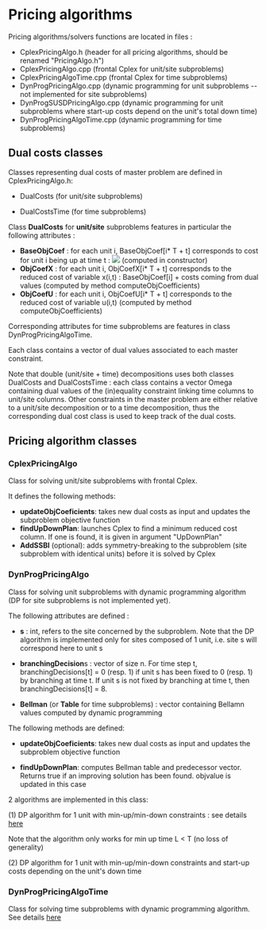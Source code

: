 # Pricing algorithms

Pricing algorithms/solvers functions are located in files :
* CplexPricingAlgo.h (header for all pricing algorithms, should be renamed "PricingAlgo.h")
* CplexPricingAlgo.cpp (frontal Cplex for unit/site subproblems)
* CplexPricingAlgoTime.cpp (frontal Cplex for time subproblems)
* DynProgPricingAlgo.cpp (dynamic programming for unit subproblems -- not implemented for site subproblems)
* DynProgSUSDPricingAlgo.cpp (dynamic programming for unit subproblems where start-up costs depend on the unit's total down time)
* DynProgPricingAlgoTime.cpp (dynamic programming for time subproblems)


## Dual costs classes

Classes representing dual costs of master problem are defined in CplexPricingAlgo.h:

* DualCosts (for unit/site subproblems)

* DualCostsTime (for time subproblems)


Class **DualCosts** for **unit/site** subproblems features in particular the following attributes :

  * **BaseObjCoef** : for each unit i, BaseObjCoef[i* T + t] corresponds to cost for unit i being up at time t : <img src="https://render.githubusercontent.com/render/math?math=c^i_f %2B c_p^i P_{min}^i"> (computed in constructor)
  * **ObjCoefX** : for each unit i, ObjCoefX[i* T + t] corresponds to the reduced cost of variable x(i,t) : BaseObjCoef[i] + costs coming from dual values (computed by method computeObjCoefficients)
  * **ObjCoefU** : for each unit i, ObjCoefU[i* T + t] corresponds to the reduced cost of variable u(i,t) (computed by method computeObjCoefficients)

Corresponding attributes for time subproblems are features in class DynProgPricingAlgoTime.

Each class contains a vector of dual values associated to each master constraint.

Note that double (unit/site + time) decompositions uses both classes DualCosts and DualCostsTime : each class contains a vector Omega containing dual values of the (in)equality constraint linking time columns to unit/site columns. Other constraints in the master problem are either relative to a unit/site decomposition or to a time decomposition, thus the corresponding dual cost class is used to keep track of the dual costs.



## Pricing algorithm classes


### CplexPricingAlgo

Class for solving unit/site subproblems with frontal Cplex. 

It defines the following methods:
  * **updateObjCoeficients**: takes new dual costs as input and updates the subproblem objective function
  * **findUpDownPlan**: launches Cplex to find a minimum reduced cost column. If one is found, it is given in argument "UpDownPlan"
  * **AddSSBI** (optional): adds symmetry-breaking to the subproblem (site subproblem with identical units) before it is solved by Cplex 


### DynProgPricingAlgo

Class for solving unit subproblems with dynamic programming algorithm (DP for site subproblems is not implemented yet). 

The following attributes are defined :

* **s** : int, refers to the site concerned by the subproblem. Note that the DP algorithm is implemented only for sites composed of 1 unit, i.e. site s will correspond here to unit s

* **branchingDecision**s : vector of size n. For time step t, branchingDecisions[t] = 0 (resp. 1) if unit s has been fixed to 0 (resp. 1) by branching at time t. If unit s is not fixed by branching at time t, then branchingDecisions[t] = 8.

* **Bellman** (or **Table** for time subproblems) : vector containing Bellamn values computed by dynamic programming


The following methods are defined:

  * **updateObjCoeficients**: takes new dual costs as input and updates the subproblem objective function
  
  * **findUpDownPlan**: computes Bellman table and predecessor vector. Returns true if an improving solution has been found. objvalue is updated in this case


2 algorithms are implemented in this class:

   (1) DP algorithm for 1 unit with min-up/min-down constraints : see details [here](dyn_prog_unit.md)
   
   Note that the algorithm only works for min up time L < T (no loss of generality)
   
   (2) DP algorithm for 1 unit with min-up/min-down constraints and start-up costs depending on the unit's down time





### DynProgPricingAlgoTime

Class for solving time subproblems with dynamic programming algorithm.
See details [here](dyn_prog_time.md)
